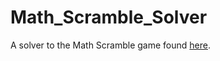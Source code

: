 # Math_Scramble_Solver
A solver to the Math Scramble game found [here](https://www.theproblemsite.com/games/math-scramble?).
